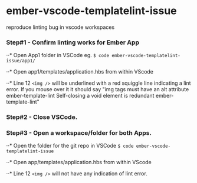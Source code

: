 # ember-vscode-templatelint-issue

reproduce linting bug in vscode workspaces

### Step#1 - Confirm linting works for Ember App

⋅⋅\* Open App1 folder in VSCode
eg.
`$ code ember-vscode-templatelint-issue/app1/`

⋅⋅\* Open app1/templates/application.hbs from within VScode

⋅⋅\* Line 12 `<img />` will be underlined with a red squiggle line indicating a lint error. If you mouse over it it should say "img tags must have an alt attribute ember-template-lint
Self-closing a void element is redundant ember-template-lint"

### Step#2 - Close VSCode.

### Step#3 - Open a workspace/folder for both Apps.

⋅⋅\* Open the folder for the git repo in VSCode
`$ code ember-vscode-templatelint-issue`

⋅⋅\* Open app/templates/application.hbs from within VScode

⋅⋅\* Line 12 `<img />` will not have any indication of lint error.
